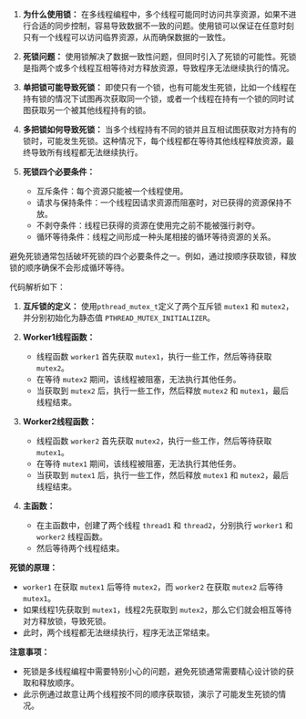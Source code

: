 1. **为什么使用锁：** 在多线程编程中，多个线程可能同时访问共享资源，如果不进行合适的同步控制，容易导致数据不一致的问题。使用锁可以保证在任意时刻只有一个线程可以访问临界资源，从而确保数据的一致性。

2. **死锁问题：** 使用锁解决了数据一致性问题，但同时引入了死锁的可能性。死锁是指两个或多个线程互相等待对方释放资源，导致程序无法继续执行的情况。

3. **单把锁可能导致死锁：** 即使只有一个锁，也有可能发生死锁，比如一个线程在持有锁的情况下试图再次获取同一个锁，或者一个线程在持有一个锁的同时试图获取另一个被其他线程持有的锁。

4. **多把锁如何导致死锁：** 当多个线程持有不同的锁并且互相试图获取对方持有的锁时，可能发生死锁。这种情况下，每个线程都在等待其他线程释放资源，最终导致所有线程都无法继续执行。

5. **死锁四个必要条件：**
   - 互斥条件：每个资源只能被一个线程使用。
   - 请求与保持条件：一个线程因请求资源而阻塞时，对已获得的资源保持不放。
   - 不剥夺条件：线程已获得的资源在使用完之前不能被强行剥夺。
   - 循环等待条件：线程之间形成一种头尾相接的循环等待资源的关系。

避免死锁通常包括破坏死锁的四个必要条件之一。例如，通过按顺序获取锁，释放锁的顺序确保不会形成循环等待。

代码解析如下：

1. **互斥锁的定义：** 使用`pthread_mutex_t`定义了两个互斥锁 `mutex1` 和 `mutex2`，并分别初始化为静态值 `PTHREAD_MUTEX_INITIALIZER`。

2. **Worker1线程函数：**
   - 线程函数 `worker1` 首先获取 `mutex1`，执行一些工作，然后等待获取 `mutex2`。
   - 在等待 `mutex2` 期间，该线程被阻塞，无法执行其他任务。
   - 当获取到 `mutex2` 后，执行一些工作，然后释放 `mutex2` 和 `mutex1`，最后线程结束。

3. **Worker2线程函数：**
   - 线程函数 `worker2` 首先获取 `mutex2`，执行一些工作，然后等待获取 `mutex1`。
   - 在等待 `mutex1` 期间，该线程被阻塞，无法执行其他任务。
   - 当获取到 `mutex1` 后，执行一些工作，然后释放 `mutex1` 和 `mutex2`，最后线程结束。

4. **主函数：**
   - 在主函数中，创建了两个线程 `thread1` 和 `thread2`，分别执行 `worker1` 和 `worker2` 线程函数。
   - 然后等待两个线程结束。

**死锁的原理：**
   - `worker1` 在获取 `mutex1` 后等待 `mutex2`，而 `worker2` 在获取 `mutex2` 后等待 `mutex1`。
   - 如果线程1先获取到 `mutex1`，线程2先获取到 `mutex2`，那么它们就会相互等待对方释放锁，导致死锁。
   - 此时，两个线程都无法继续执行，程序无法正常结束。

**注意事项：**
   - 死锁是多线程编程中需要特别小心的问题，避免死锁通常需要精心设计锁的获取和释放顺序。
   - 此示例通过故意让两个线程按不同的顺序获取锁，演示了可能发生死锁的情况。